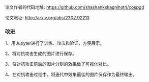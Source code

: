 论文作者的代码地址: https://github.com/shashankskagnihotri/cospgd

论文地址: http://arxiv.org/abs/2302.02213

### 改进

1、用Jupyter进行了训练、攻击和验证，方便展示。

2、将对抗攻击生成的图片进行保存。

3、将对抗攻击前后的图片分割的效果做了可视化对比。

4、在对抗攻击过程中，将迭代中效果最佳的图片保存作为最终输出。
